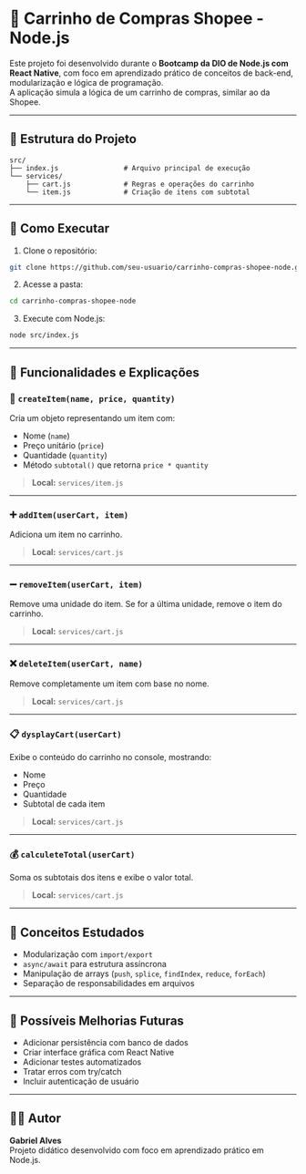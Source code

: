# 🛒 Carrinho de Compras Shopee - Node.js

Este projeto foi desenvolvido durante o **Bootcamp da DIO de Node.js com React Native**, com foco em aprendizado prático de conceitos de back-end, modularização e lógica de programação.  
A aplicação simula a lógica de um carrinho de compras, similar ao da Shopee.

---

## 📁 Estrutura do Projeto

```
src/
├── index.js                # Arquivo principal de execução
└── services/
    ├── cart.js             # Regras e operações do carrinho
    └── item.js             # Criação de itens com subtotal
```

---

## 🚀 Como Executar

1. Clone o repositório:

```bash
git clone https://github.com/seu-usuario/carrinho-compras-shopee-node.git
```

2. Acesse a pasta:

```bash
cd carrinho-compras-shopee-node
```

3. Execute com Node.js:

```bash
node src/index.js
```

---

## 🔧 Funcionalidades e Explicações

### 🧱 `createItem(name, price, quantity)`
Cria um objeto representando um item com:
- Nome (`name`)
- Preço unitário (`price`)
- Quantidade (`quantity`)
- Método `subtotal()` que retorna `price * quantity`

> **Local:** `services/item.js`

---

### ➕ `addItem(userCart, item)`
Adiciona um item no carrinho.

> **Local:** `services/cart.js`

---

### ➖ `removeItem(userCart, item)`
Remove uma unidade do item. Se for a última unidade, remove o item do carrinho.

> **Local:** `services/cart.js`

---

### ❌ `deleteItem(userCart, name)`
Remove completamente um item com base no nome.

> **Local:** `services/cart.js`

---

### 📋 `dysplayCart(userCart)`
Exibe o conteúdo do carrinho no console, mostrando:
- Nome
- Preço
- Quantidade
- Subtotal de cada item

> **Local:** `services/cart.js`

---

### 💰 `calculeteTotal(userCart)`
Soma os subtotais dos itens e exibe o valor total.

> **Local:** `services/cart.js`

---

## 📘 Conceitos Estudados

- Modularização com `import/export`
- `async/await` para estrutura assíncrona
- Manipulação de arrays (`push`, `splice`, `findIndex`, `reduce`, `forEach`)
- Separação de responsabilidades em arquivos

---

## 🔮 Possíveis Melhorias Futuras

- Adicionar persistência com banco de dados
- Criar interface gráfica com React Native
- Adicionar testes automatizados
- Tratar erros com try/catch
- Incluir autenticação de usuário

---

## 👨‍💻 Autor

**Gabriel Alves**  
Projeto didático desenvolvido com foco em aprendizado prático em Node.js.
